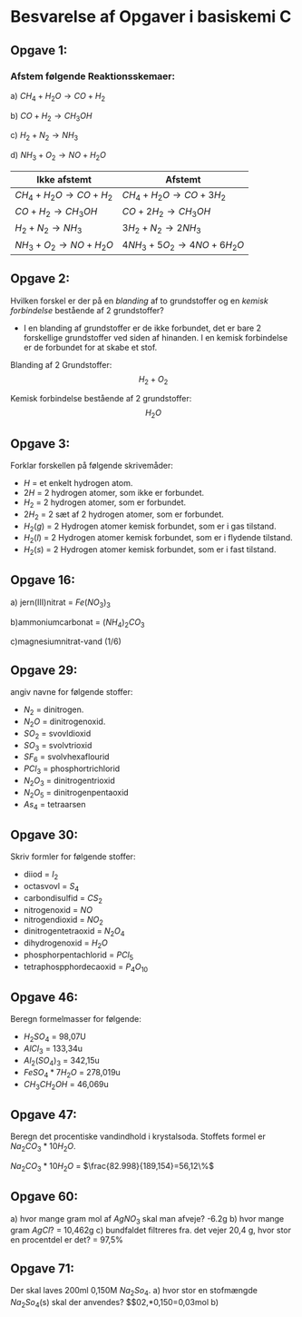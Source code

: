 # Besvarelse af Opgaver i basiskemi C

## Opgave 1: 
### Afstem følgende Reaktionsskemaer:

a) $CH_4+H_2O→CO+H_2$

b) $CO+H_2→CH_3OH$

c) $H_2+N_2→NH_3$

d) $NH_3+O_2→NO+H_2O$

| Ikke afstemt       | Afstemt                  |
| -------------      |---------                 |    
| $CH_4+H_2O→CO+H_2$ | $CH_4+H_2O→CO+3H_2$      |
| $CO+H_2→CH_3OH$    | $CO+2H_2→CH_3OH$         |
| $H_2+N_2→NH_3$     | $3H_2+N_2→2NH_3$         |
| $NH_3+O_2→NO+H_2O$ | $4NH_3+5O_2→4NO+6H_2O$   |

## Opgave 2:
Hvilken forskel er der på en _blanding_ af to grundstoffer og en _kemisk forbindelse_ bestående af 2 grundstoffer?

* I en blanding af grundstoffer er de ikke forbundet, det er bare 2 forskellige grundstoffer ved siden af hinanden. I en kemisk forbindelse er de forbundet for at skabe et stof. 

Blanding af 2 Grundstoffer:
$$H_2 + O_2$$

Kemisk forbindelse bestående af 2 grundstoffer:
$$H_2O$$

## Opgave 3: 
Forklar forskellen på følgende skrivemåder:
* $H$ = et enkelt hydrogen atom.
* $2H$ = 2 hydrogen atomer, som ikke er forbundet. 
* $H_2$ = 2 hydrogen atomer, som er forbundet. 
* $2H_2$ = 2 sæt af 2 hydrogen atomer, som er forbundet.
* $H_2(g)$ = 2 Hydrogen atomer kemisk forbundet, som er i gas tilstand.
* $H_2(l)$ = 2 Hydrogen atomer kemisk forbundet, som er i flydende tilstand.
* $H_2(s)$ = 2 Hydrogen atomer kemisk forbundet, som er i fast tilstand.

## Opgave 16: 
a) jern(III)nitrat = $Fe(NO_3)_3$

b)ammoniumcarbonat = $(NH_4)_2CO_3$

c)magnesiumnitrat-vand (1/6)

## Opgave 29:
angiv navne for følgende stoffer:

* $N_2$ = dinitrogen.
* $N_2O$ = dinitrogenoxid.
* $SO_2$ = svovldioxid
* $SO_3$ = svolvtrioxid
* $SF_6$ = svolvhexaflourid
* $PCl_3$ = phosphortrichlorid
* $N_2O_3$ = dinitrogentrioxid
* $N_2O_5$ = dinitrogenpentaoxid
* $As_4$ = tetraarsen

## Opgave 30:
Skriv formler for følgende stoffer:
* diiod = $I_2$
* octasvovl = $S_4$
* carbondisulfid = $CS_2$
* nitrogenoxid = $NO$
* nitrogendioxid = $NO_2$
* dinitrogentetraoxid = $N_2O_4$
* dihydrogenoxid = $H_2O$
* phosphorpentachlorid = $PCl_5$
* tetraphospphordecaoxid = $P_4O_{10}$

## Opgave 46:
Beregn formelmasser for følgende: 

* $H_2SO_4$ = 98,07U
* $AlCl_3$ = 133,34u
* $Al_2(SO_4)_3$ = 342,15u
* $FeSO_4*7H_2O$ = 278,019u
* $CH_3CH_2OH$ = 46,069u

## Opgave 47:
Beregn det procentiske vandindhold i krystalsoda. Stoffets formel er $Na_2CO_3*10H_2O$. 

$Na_2CO_3*10H_2O$ = $\frac{82.998}{189,154}=56,12\%$

## Opgave 60: 
a) hvor mange gram mol af $AgNO_3$ skal man afveje? -6.2g
b) hvor mange gram $AgCl$? = 10,462g
c) bundfaldet filtreres fra. det vejer 20,4 g, hvor stor en procentdel er det? = 97,5%

## Opgave 71: 
Der skal laves 200ml 0,150M $Na_2So_4$.
a) hvor stor en stofmængde $Na_2So_4$(s) skal der anvendes?
$$02,*0,150=0,03mol
b)
